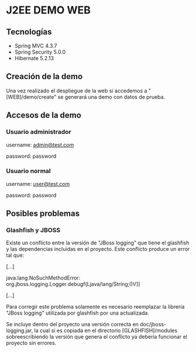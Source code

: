 # J2EE DEMO WEB
## Tecnologías
- Spring MVC 4.3.7
- Spring Security 5.0.0
- Hibernate 5.2.13
## Creación de la demo
Una vez realizado el despliegue de la web si accedemos a "[WEB]/demo/create"
se generará una demo con datos de prueba.
## Accesos de la demo
### Usuario administrador
username: admin@test.com

password: password
### Usuario normal
username: user@test.com

password: password
## Posibles problemas
### Glashfish y JBOSS
Existe un conflicto entre la versión de "JBoss logging" que tiene el glashfish y las 
dependencias incluidas en el proyecto. Este conflicto produce un error tal que:

[...]

java.lang.NoSuchMethodError: org.jboss.logging.Logger.debugf(Ljava/lang/String;I)V]]

[...]

Para corregir este problema solamente es necesario reemplazar la librería "JBoss logging"
utilizada por glashfish por una actualizada.

Se incluye dentro del proyecto una versión correcta en doc/jboss-logging.jar, 
la cual si es copiada en el directorio [GLASHFISH]/modules sobreescribiendo la 
versión que genera el conflicto ya debería funcionar el proyecto sin errores.
